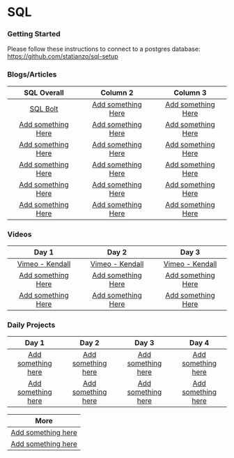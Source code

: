 # SQL


### Getting Started
Please follow these instructions to connect to a postgres database:
https://github.com/statianzo/sql-setup

### Blogs/Articles

|                           SQL Overall                       |                    Column 2                        |                        Column 3                    |
|                        :---------------:                    |               :---------------:                    |                   :---------------:                |
| <a target="_blank" href="https://sqlbolt.com/">SQL Bolt</a> | <a target="_blank" href="#">Add something Here</a> | <a target="_blank" href="#">Add something Here</a> |
| <a target="_blank" href="#">Add something Here</a>          | <a target="_blank" href="#">Add something Here</a> | <a target="_blank" href="#">Add something Here</a> |
| <a target="_blank" href="#">Add something Here</a>          | <a target="_blank" href="#">Add something Here</a> | <a target="_blank" href="#">Add something Here</a> |
| <a target="_blank" href="#">Add something Here</a>          | <a target="_blank" href="#">Add something Here</a> | <a target="_blank" href="#">Add something Here</a> |
| <a target="_blank" href="#">Add something Here</a>          | <a target="_blank" href="#">Add something Here</a> | <a target="_blank" href="#">Add something Here</a> |
| <a target="_blank" href="#">Add something Here</a>          | <a target="_blank" href="#">Add something Here</a> | <a target="_blank" href="#">Add something Here</a> |

<!---->
<!--
|                       Column 4                     |
|                  :---------------:                 |
| <a target="_blank" href="#">Add something here</a> |
| <a target="_blank" href="#">Add something here</a> |
| <a target="_blank" href="#">Add something here</a> |
| <a target="_blank" href="#">Add something here</a> |
| <a target="_blank" href="#">Add something here</a> |
| <a target="_blank" href="#">Add something here</a> |-->


### Videos

|                                 Day 1                               |                                Day 2                                |                                Day 3                                |
|                          :---------------:                          |                          :---------------:                          |                          :---------------:                          |
| <a target="_blank" href="https://goo.gl/NhgE3l">Vimeo - Kendall</a> | <a target="_blank" href="https://goo.gl/sC8MMP">Vimeo - Kendall</a> | <a target="_blank" href="https://goo.gl/tllhQr">Vimeo - Kendall</a> |
| <a target="_blank" href="#">Add something Here</a>                  | <a target="_blank" href="#">Add something Here</a>                  | <a target="_blank" href="#">Add something Here</a>                  |
| <a target="_blank" href="#">Add something Here</a>                  | <a target="_blank" href="#">Add something Here</a>                  | <a target="_blank" href="#">Add something Here</a>                  |

<!---->
<!--
|                       Column 4                     |
|                  :---------------:                 |
| <a target="_blank" href="#">Add something here</a> |
| <a target="_blank" href="#">Add something here</a> |
| <a target="_blank" href="#">Add something here</a> |-->


### Daily Projects

|                     Day 1                          |                         Day 2                         |               Day 3                                   |                 Day 4                                 |
|                  :-----------:                     |                     :-----------:                     |             :-----------:                             |             :-----------:                             |
| <a target="_blank" href="#">Add something here</a> | <a target="_blank" href="#">Add something here</a>    | <a target="_blank" href="#">Add something here</a>    | <a target="_blank" href="#">Add something here</a>    |
| <a target="_blank" href="#">Add something here</a> | <a target="_blank" href="#">Add something here</a>    | <a target="_blank" href="#">Add something here</a>    | <a target="_blank" href="#">Add something here</a>    |

|                        More                        |
|                  :-----------:                     |
| <a target="_blank" href="#">Add something here</a> |
| <a target="_blank" href="#">Add something here</a> |
